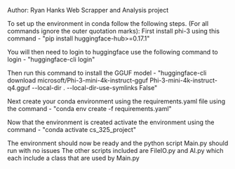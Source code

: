 Author: Ryan Hanks 
Web Scrapper and Analysis project

To set up the environment in conda follow the following steps. (For all commands ignore the outer quotation marks):
First install phi-3 using this command -
"pip install huggingface-hub>=0.17.1"

You will then need to login to huggingface use the following command to login -
"huggingface-cli login"

Then run this command to install the GGUF model -
"huggingface-cli download microsoft/Phi-3-mini-4k-instruct-gguf Phi-3-mini-4k-instruct-q4.gguf --local-dir . --local-dir-use-symlinks False" 

Next create your conda environment using the requirements.yaml file using the command -
"conda env create -f requirements.yaml"

Now that the environment is created activate the environment using the command -
"conda activate cs_325_project"

The environment should now be ready and the python script Main.py should run with no issues
The other scripts included are FileIO.py and AI.py which each include a class that are used by Main.py 